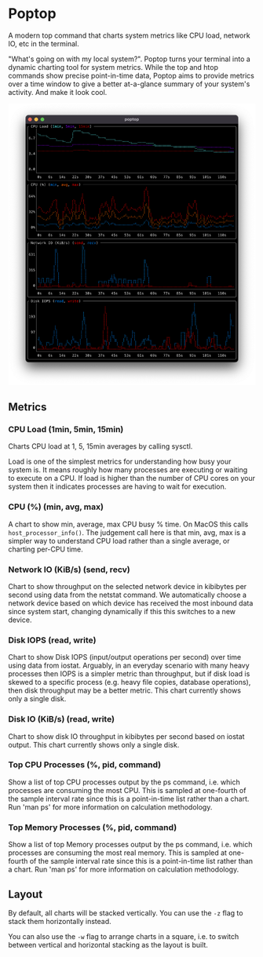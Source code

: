 # Poptop

A modern top command that charts system metrics like CPU load, network IO, etc in the terminal.

"What's going on with my local system?". Poptop turns your terminal into a dynamic charting tool for system metrics. While the top and htop commands show precise point-in-time data, Poptop aims to provide metrics over a time window to give a better at-a-glance summary of your system's activity. And make it look cool.

<a href="http://www.youtube.com/watch?feature=player_embedded&v=sk_Xbdyac-g
" target="_blank"><img src="https://github.com/bakks/poptop/raw/main/assets/screenshot.png" 
alt="Video of Poptop" /></a>

## Metrics

### CPU Load (1min, 5min, 15min)

Charts CPU load at 1, 5, 15min averages by calling sysctl.

Load is one of the simplest metrics for understanding how busy your system is. It means roughly how many processes are executing or waiting to execute on a CPU. If load is higher than the number of CPU cores on your system then it indicates processes are having to wait for execution.

### CPU (%) (min, avg, max)

A chart to show min, average, max CPU busy % time. On MacOS this calls `host_processor_info()`. The judgement call here is that min, avg, max is a simpler way to understand CPU load rather than a single average, or charting per-CPU time.

### Network IO (KiB/s) (send, recv)

Chart to show throughput on the selected network device in kibibytes per second using data from the netstat command. We automatically choose a network device based on which device has received the most inbound data since system start, changing dynamically if this this switches to a new device.

### Disk IOPS (read, write)

Chart to show Disk IOPS (input/output operations per second) over time using data from iostat. Arguably, in an everyday scenario with many heavy processes then IOPS is a simpler metric than throughput, but if disk load is skewed to a specific process (e.g. heavy file copies, database operations), then disk throughput may be a better metric. This chart currently shows only a single disk.

### Disk IO (KiB/s) (read, write)

Chart to show disk IO throughput in kibibytes per second based on iostat output. This chart currently shows only a single disk.

### Top CPU Processes (%, pid, command)

Show a list of top CPU processes output by the ps command, i.e. which processes are consuming the most CPU. This is sampled at one-fourth of the sample interval rate since this is a point-in-time list rather than a chart. Run 'man ps' for more information on calculation methodology.

### Top Memory Processes (%, pid, command)

Show a list of top Memory processes output by the ps command, i.e. which processes are consuming the most real memory. This is sampled at one-fourth of the sample interval rate since this is a point-in-time list rather than a chart. Run 'man ps' for more information on calculation methodology.

## Layout

By default, all charts will be stacked vertically. You can use the `-z` flag to stack them horizontally instead.

You can also use the `-w` flag to arrange charts in a square, i.e. to switch between vertical and horizontal stacking as the layout is built.
